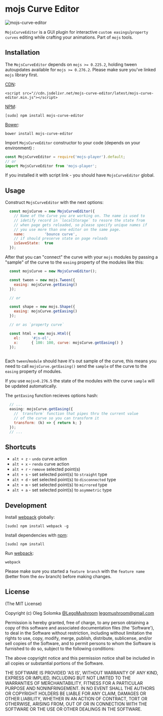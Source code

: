 # mojs Curve Editor

<img src="https://github.com/legomushroom/mojs-player/blob/master/mockups/curve-editor.png?raw=true" alt="mojs-curve-editor" />

`MojsCurveEditor` is a GUI plugin for interactive `custom easings`/`property curves` editing while crafting your animations. Part of `mojs` tools.

## Installation

The `MojsCurveEditor` depends on `mojs >= 0.225.2`, holding tween autoupdates available for `mojs >= 0.276.2`. Please make sure you've linked `mojs` library first.

[CDN](https://www.jsdelivr.com/):

```
<script src="//cdn.jsdelivr.net/mojs-curve-editor/latest/mojs-curve-editor.min.js"></script>
```

[NPM](https://www.npmjs.com/):

```
[sudo] npm install mojs-curve-editor
```

[Bower](http://bower.io/):

```
bower install mojs-curve-editor
```

Import `MojsCurveEditor` constructor to your code (depends on your environment) :

```javascript
const MojsCurveEditor = require('mojs-player').default;
// or
import MojsCurveEditor from 'mojs-player';
```

If you installed it with script link - you should have `MojsCurveEditor` global.

## Usage

Construct `MojsCurveEditor` with the next options:

```javascript
  const mojsCurve = new MojsCurveEditor({
    // Name of the Curve you are working on. The name is used to
    // idetify record in `localStorage` to resore the state from
    // when page gets reloaded, so please specify unique names if 
    // you use more than one editor on the same page.
    name:         'bounce curve',
    // if should preserve state on page reloads
    isSaveState:  true
  });
```

After that you can "connect" the curve with your `mojs` modules by passing a "sample" of the curve to the `easing` property of the modules like this:

```javascript
  const mojsCurve = new MojsCurveEditor();

  const tween = new mojs.Tween({
    easing: mojsCurve.getEasing()
  });

  // or

  const shape = new mojs.Shape({
    easing: mojsCurve.getEasing()
  });

  // or as `property curve`

  const html = new mojs.Html({
    el:     '#js-el',
    x:      { 100: 100, curve: mojsCurve.getEasing() }
  });
    
```

Each `tween`/`module` should have it's out sample of the curve, this means you need to call `mojsCurve.getEasing()` send the `sample` of the curve to the `easing` property of modules.  

If you use `mojs>0.276.5` the state of the modules with the curve `sample` will be updated automatically.

The `getEasing` function recieves options hash:

```javascript
  // ...
  easing: mojsCurve.getEasing({
    // `transform` function that pipes thru the current value
    // of the curve so you can transform it
    transform: (k) => { return k; }
  });
  // ...

```

## Shortcuts

- `alt + z`  - `undo` curve action
- `alt + x`  - `rendo` curve action
- `alt + r`  - `remove` selected point(s)
- `alt + s`  - set selected point(s) to `straight` type
- `alt + d`  - set selected point(s) to `disconnected` type
- `alt + m`  - set selected point(s) to `mirrored` type
- `alt + a`  - set selected point(s) to `asymmetric` type

## Development

Install [webpack](https://webpack.github.io/) globally:

```
[sudo] npm install webpack -g
```

Install dependencies with [npm](https://www.npmjs.com/):

```
[sudo] npm install
```

Run [webpack](https://webpack.github.io/):

```
webpack
```

Please make sure you started a `feature branch` with the `feature name` (better from the `dev` branch) before making changes.

## License

(The MIT License)

Copyright (c) Oleg Solomka [@LegoMushroom](https://twitter.com/legomushroom) [legomushroom@gmail.com](mailto:legomushroom@gmail.com)

Permission is hereby granted, free of charge, to any person obtaining a copy of this software and associated documentation files (the 'Software'), to deal in the Software without restriction, including without limitation the rights to use, copy, modify, merge, publish, distribute, sublicense, and/or sell copies of the Software, and to permit persons to whom the Software is furnished to do so, subject to the following conditions:

The above copyright notice and this permission notice shall be included in all copies or substantial portions of the Software.

THE SOFTWARE IS PROVIDED 'AS IS', WITHOUT WARRANTY OF ANY KIND, EXPRESS OR IMPLIED, INCLUDING BUT NOT LIMITED TO THE WARRANTIES OF MERCHANTABILITY, FITNESS FOR A PARTICULAR PURPOSE AND NONINFRINGEMENT. IN NO EVENT SHALL THE AUTHORS OR COPYRIGHT HOLDERS BE LIABLE FOR ANY CLAIM, DAMAGES OR OTHER LIABILITY, WHETHER IN AN ACTION OF CONTRACT, TORT OR OTHERWISE, ARISING FROM, OUT OF OR IN CONNECTION WITH THE SOFTWARE OR THE USE OR OTHER DEALINGS IN THE SOFTWARE.

